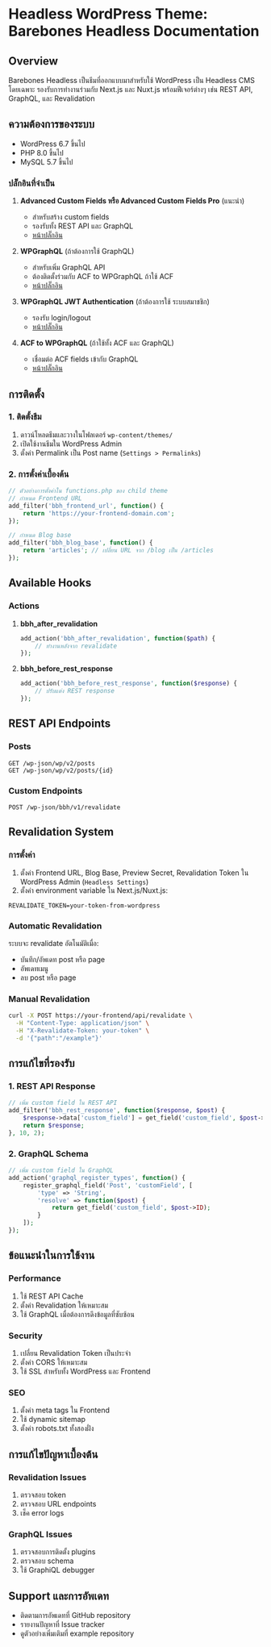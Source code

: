 # Headless WordPress Theme: Barebones Headless Documentation

## Overview

Barebones Headless เป็นธีมที่ออกแบบมาสำหรับใช้ WordPress เป็น Headless CMS โดยเฉพาะ รองรับการทำงานร่วมกับ Next.js และ Nuxt.js พร้อมฟีเจอร์ต่างๆ เช่น REST API, GraphQL, และ Revalidation

## ความต้องการของระบบ

- WordPress 6.7 ขึ้นไป
- PHP 8.0 ขึ้นไป
- MySQL 5.7 ขึ้นไป

### ปลั๊กอินที่จำเป็น

1. **Advanced Custom Fields หรือ Advanced Custom Fields Pro** (แนะนำ)

   - สำหรับสร้าง custom fields
   - รองรับทั้ง REST API และ GraphQL
   - [หน้าปลั๊กอิน](https://wordpress.org/plugins/advanced-custom-fields/)

2. **WPGraphQL** (ถ้าต้องการใช้ GraphQL)

   - สำหรับเพิ่ม GraphQL API
   - ต้องติดตั้งร่วมกับ ACF to WPGraphQL ถ้าใช้ ACF
   - [หน้าปลั๊กอิน](https://wordpress.org/plugins/wp-graphql/)

3. **WPGraphQL JWT Authentication** (ถ้าต้องการใช้ ระบบสมาชชิก)

   - รองรับ login/logout
   - [หน้าปลั๊กอิน](https://github.com/wp-graphql/wp-graphql-jwt-authentication)

4. **ACF to WPGraphQL** (ถ้าใช้ทั้ง ACF และ GraphQL)
   - เชื่อมต่อ ACF fields เข้ากับ GraphQL
   - [หน้าปลั๊กอิน](https://wordpress.org/plugins/wpgraphql-acf/)

## การติดตั้ง

### 1. ติดตั้งธีม

1. ดาวน์โหลดธีมและวางในโฟลเดอร์ `wp-content/themes/`
2. เปิดใช้งานธีมใน WordPress Admin
3. ตั้งค่า Permalink เป็น Post name (`Settings > Permalinks`)

### 2. การตั้งค่าเบื้องต้น

```php
// ตัวอย่างการตั้งค่าใน functions.php ของ child theme
// กำหนด Frontend URL
add_filter('bbh_frontend_url', function() {
    return 'https://your-frontend-domain.com';
});

// กำหนด Blog base
add_filter('bbh_blog_base', function() {
    return 'articles'; // เปลี่ยน URL จาก /blog เป็น /articles
});
```

## Available Hooks

### Actions

1. **bbh_after_revalidation**

   ```php
   add_action('bbh_after_revalidation', function($path) {
       // ทำงานหลังจาก revalidate
   });
   ```

2. **bbh_before_rest_response**
   ```php
   add_action('bbh_before_rest_response', function($response) {
       // ปรับแต่ง REST response
   });
   ```

## REST API Endpoints

### Posts

```
GET /wp-json/wp/v2/posts
GET /wp-json/wp/v2/posts/{id}
```

### Custom Endpoints

```
POST /wp-json/bbh/v1/revalidate
```

## Revalidation System

### การตั้งค่า

1. ตั้งค่า Frontend URL, Blog Base, Preview Secret, Revalidation Token ใน WordPress Admin (`Headless Settings`)
2. ตั้งค่า environment variable ใน Next.js/Nuxt.js:

```env
REVALIDATE_TOKEN=your-token-from-wordpress
```

### Automatic Revalidation

ระบบจะ revalidate อัตโนมัติเมื่อ:

- บันทึก/อัพเดท post หรือ page
- อัพเดทเมนู
- ลบ post หรือ page

### Manual Revalidation

```bash
curl -X POST https://your-frontend/api/revalidate \
  -H "Content-Type: application/json" \
  -H "X-Revalidate-Token: your-token" \
  -d '{"path":"/example"}'
```

## การแก้ไขที่รองรับ

### 1. REST API Response

```php
// เพิ่ม custom field ใน REST API
add_filter('bbh_rest_response', function($response, $post) {
    $response->data['custom_field'] = get_field('custom_field', $post->ID);
    return $response;
}, 10, 2);
```

### 2. GraphQL Schema

```php
// เพิ่ม custom field ใน GraphQL
add_action('graphql_register_types', function() {
    register_graphql_field('Post', 'customField', [
        'type' => 'String',
        'resolve' => function($post) {
            return get_field('custom_field', $post->ID);
        }
    ]);
});
```

## ข้อแนะนำในการใช้งาน

### Performance

1. ใช้ REST API Cache
2. ตั้งค่า Revalidation ให้เหมาะสม
3. ใช้ GraphQL เมื่อต้องการดึงข้อมูลที่ซับซ้อน

### Security

1. เปลี่ยน Revalidation Token เป็นประจำ
2. ตั้งค่า CORS ให้เหมาะสม
3. ใช้ SSL สำหรับทั้ง WordPress และ Frontend

### SEO

1. ตั้งค่า meta tags ใน Frontend
2. ใช้ dynamic sitemap
3. ตั้งค่า robots.txt ทั้งสองฝั่ง

## การแก้ไขปัญหาเบื้องต้น

### Revalidation Issues

1. ตรวจสอบ token
2. ตรวจสอบ URL endpoints
3. เช็ค error logs

### GraphQL Issues

1. ตรวจสอบการติดตั้ง plugins
2. ตรวจสอบ schema
3. ใช้ GraphiQL debugger

## Support และการอัพเดท

- ติดตามการอัพเดทที่ GitHub repository
- รายงานปัญหาที่ Issue tracker
- ดูตัวอย่างเพิ่มเติมที่ example repository
